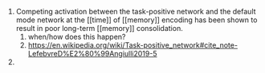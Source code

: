1. Competing activation between the task-positive network and the default mode network at the [[time]] of [[memory]] encoding has been shown to result in poor long-term [[memory]] consolidation.
	1. when/how does this happen?
	2. https://en.wikipedia.org/wiki/Task-positive_network#cite_note-LefebvreD%E2%80%99Angiulli2019-5
2. 